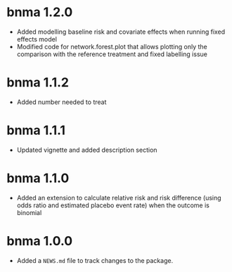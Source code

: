 # bnma 1.2.0

* Added modelling baseline risk and covariate effects when running fixed effects model
* Modified code for network.forest.plot that allows plotting only the comparison with the reference treatment and fixed labelling issue

# bnma 1.1.2

* Added number needed to treat

# bnma 1.1.1

* Updated vignette and added description section

# bnma 1.1.0

* Added an extension to calculate relative risk and risk difference (using odds ratio and estimated placebo event rate) when the outcome is binomial

# bnma 1.0.0

* Added a `NEWS.md` file to track changes to the package.

